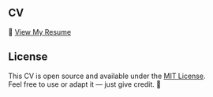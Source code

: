## CV

📄 [View My Resume](https://yoanabast.github.io/my-cv/index.html)

## License

This CV is open source and available under the [MIT License](LICENSE).  
Feel free to use or adapt it — just give credit. 🙂
